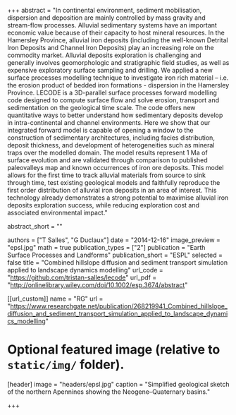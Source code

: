 +++
abstract = "In continental environment, sediment mobilisation, dispersion and deposition are mainly controlled by mass gravity and stream-flow processes. Alluvial sedimentary systems have an important economic value because of their capacity to host mineral resources. In the Hamersley Province, alluvial iron deposits (including the well-known Detrital Iron Deposits and Channel Iron Deposits) play an increasing role on the commodity market. Alluvial deposits exploration is challenging and generally involves geomorphologic and stratigraphic field studies, as well as expensive exploratory surface sampling and drilling. We applied a new surface processes modelling technique to investigate iron rich material – i.e. the erosion product of bedded iron formations - dispersion in the Hamersley Province. LECODE is a 3D-parallel surface processes forward modelling code designed to compute surface flow and solve erosion, transport and sedimentation on the geological time scale. The code offers new quantitative ways to better understand how sedimentary deposits develop in intra-continental and channel environments. Here we show that our integrated forward model is capable of opening a window to the construction of sedimentary architectures, including facies distribution, deposit thickness, and development of heterogeneities such as mineral traps over the modelled domain. The model results represent 1 Ma of surface evolution and are validated through comparison to published paleovalleys map and known occurrences of iron ore deposits. This model allows for the first time to track alluvial materials from source to sink through time, test existing geological models and faithfully reproduce the first order distribution of alluvial iron deposits in an area of interest. This technology already demonstrates a strong potential to maximise alluvial iron deposits exploration success, while reducing exploration cost and associated environmental impact."

abstract_short = ""

authors = ["T Salles", "G Duclaux"]
date = "2014-12-16"
image_preview = "epsl.jpg"
math = true
publication_types = ["2"]
publication = "Earth Surface Processes and Landforms"
publication_short = "ESPL"
selected = false
title = "Combined hillslope diffusion and sediment transport simulation applied to landscape dynamics modelling"
url_code = "https://github.com/tristan-salles/lecode"
url_pdf = "http://onlinelibrary.wiley.com/doi/10.1002/esp.3674/abstract"

[[url_custom]]
name = "RG"
url = "https://www.researchgate.net/publication/268219941_Combined_hillslope_diffusion_and_sediment_transport_simulation_applied_to_landscape_dynamics_modelling"

# Optional featured image (relative to `static/img/` folder).
[header]
image = "headers/epsl.jpg"
caption = "Simplified geological sketch of the northern Apennines showing the Neogene–Quaternary basins."

+++

